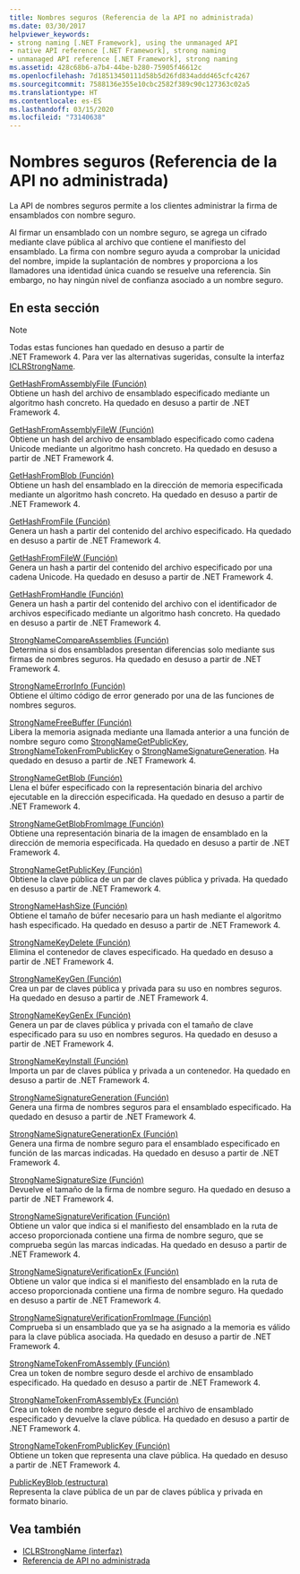 ```yaml
---
title: Nombres seguros (Referencia de la API no administrada)
ms.date: 03/30/2017
helpviewer_keywords:
- strong naming [.NET Framework], using the unmanaged API
- native API reference [.NET Framework], strong naming
- unmanaged API reference [.NET Framework], strong naming
ms.assetid: 428c68b6-a7b4-44be-b280-75905f46612c
ms.openlocfilehash: 7d18513450111d58b5d26fd834addd465cfc4267
ms.sourcegitcommit: 7588136e355e10cbc2582f389c90c127363c02a5
ms.translationtype: HT
ms.contentlocale: es-ES
ms.lasthandoff: 03/15/2020
ms.locfileid: "73140638"
---
```

# <a name="strong-naming-unmanaged-api-reference"></a>Nombres seguros (Referencia de la API no administrada)
La API de nombres seguros permite a los clientes administrar la firma de ensamblados con nombre seguro.  
  
 Al firmar un ensamblado con un nombre seguro, se agrega un cifrado mediante clave pública al archivo que contiene el manifiesto del ensamblado. La firma con nombre seguro ayuda a comprobar la unicidad del nombre, impide la suplantación de nombres y proporciona a los llamadores una identidad única cuando se resuelve una referencia. Sin embargo, no hay ningún nivel de confianza asociado a un nombre seguro.  
  
## <a name="in-this-section"></a>En esta sección  
  
> [!NOTE]
> Todas estas funciones han quedado en desuso a partir de .NET Framework 4. Para ver las alternativas sugeridas, consulte la interfaz [ICLRStrongName](../hosting/iclrstrongname-interface.md).  
  
 [GetHashFromAssemblyFile (Función)](gethashfromassemblyfile-function.md)  
 Obtiene un hash del archivo de ensamblado especificado mediante un algoritmo hash concreto. Ha quedado en desuso a partir de .NET Framework 4.  
  
 [GetHashFromAssemblyFileW (Función)](gethashfromassemblyfilew-function.md)  
 Obtiene un hash del archivo de ensamblado especificado como cadena Unicode mediante un algoritmo hash concreto. Ha quedado en desuso a partir de .NET Framework 4.  
  
 [GetHashFromBlob (Función)](gethashfromblob-function.md)  
 Obtiene un hash del ensamblado en la dirección de memoria especificada mediante un algoritmo hash concreto. Ha quedado en desuso a partir de .NET Framework 4.  
  
 [GetHashFromFile (Función)](gethashfromfile-function.md)  
 Genera un hash a partir del contenido del archivo especificado.  Ha quedado en desuso a partir de .NET Framework 4.  
  
 [GetHashFromFileW (Función)](gethashfromfilew-function.md)  
 Genera un hash a partir del contenido del archivo especificado por una cadena Unicode. Ha quedado en desuso a partir de .NET Framework 4.  
  
 [GetHashFromHandle (Función)](gethashfromhandle-function.md)  
 Genera un hash a partir del contenido del archivo con el identificador de archivos especificado mediante un algoritmo hash concreto.  Ha quedado en desuso a partir de .NET Framework 4.  
  
 [StrongNameCompareAssemblies (Función)](strongnamecompareassemblies-function.md)  
 Determina si dos ensamblados presentan diferencias solo mediante sus firmas de nombres seguros. Ha quedado en desuso a partir de .NET Framework 4.  
  
 [StrongNameErrorInfo (Función)](strongnameerrorinfo-function.md)  
 Obtiene el último código de error generado por una de las funciones de nombres seguros.  
  
 [StrongNameFreeBuffer (Función)](strongnamefreebuffer-function.md)  
 Libera la memoria asignada mediante una llamada anterior a una función de nombre seguro como [StrongNameGetPublicKey](strongnamegetpublickey-function.md), [StrongNameTokenFromPublicKey](strongnametokenfrompublickey-function.md) o [StrongNameSignatureGeneration](strongnamesignaturegeneration-function.md).   Ha quedado en desuso a partir de .NET Framework 4.  
  
 [StrongNameGetBlob (Función)](strongnamegetblob-function.md)  
 Llena el búfer especificado con la representación binaria del archivo ejecutable en la dirección especificada. Ha quedado en desuso a partir de .NET Framework 4.  
  
 [StrongNameGetBlobFromImage (Función)](strongnamegetblobfromimage-function.md)  
 Obtiene una representación binaria de la imagen de ensamblado en la dirección de memoria especificada. Ha quedado en desuso a partir de .NET Framework 4.  
  
 [StrongNameGetPublicKey (Función)](strongnamegetpublickey-function.md)  
 Obtiene la clave pública de un par de claves pública y privada. Ha quedado en desuso a partir de .NET Framework 4.  
  
 [StrongNameHashSize (Función)](strongnamehashsize-function.md)  
 Obtiene el tamaño de búfer necesario para un hash mediante el algoritmo hash especificado.  Ha quedado en desuso a partir de .NET Framework 4.  
  
 [StrongNameKeyDelete (Función)](strongnamekeydelete-function.md)  
 Elimina el contenedor de claves especificado. Ha quedado en desuso a partir de .NET Framework 4.  
  
 [StrongNameKeyGen (Función)](strongnamekeygen-function.md)  
 Crea un par de claves pública y privada para su uso en nombres seguros.  Ha quedado en desuso a partir de .NET Framework 4.  
  
 [StrongNameKeyGenEx (Función)](strongnamekeygenex-function.md)  
 Genera un par de claves pública y privada con el tamaño de clave especificado para su uso en nombres seguros. Ha quedado en desuso a partir de .NET Framework 4.  
  
 [StrongNameKeyInstall (Función)](strongnamekeyinstall-function.md)  
 Importa un par de claves pública y privada a un contenedor.  Ha quedado en desuso a partir de .NET Framework 4.  
  
 [StrongNameSignatureGeneration (Función)](strongnamesignaturegeneration-function.md)  
 Genera una firma de nombres seguros para el ensamblado especificado.   Ha quedado en desuso a partir de .NET Framework 4.  
  
 [StrongNameSignatureGenerationEx (Función)](strongnamesignaturegenerationex-function.md)  
 Genera una firma de nombre seguro para el ensamblado especificado en función de las marcas indicadas.    Ha quedado en desuso a partir de .NET Framework 4.  
  
 [StrongNameSignatureSize (Función)](strongnamesignaturesize-function.md)  
 Devuelve el tamaño de la firma de nombre seguro. Ha quedado en desuso a partir de .NET Framework 4.  
  
 [StrongNameSignatureVerification (Función)](strongnamesignatureverification-function.md)  
 Obtiene un valor que indica si el manifiesto del ensamblado en la ruta de acceso proporcionada contiene una firma de nombre seguro, que se comprueba según las marcas indicadas. Ha quedado en desuso a partir de .NET Framework 4.  
  
 [StrongNameSignatureVerificationEx (Función)](strongnamesignatureverificationex-function.md)  
 Obtiene un valor que indica si el manifiesto del ensamblado en la ruta de acceso proporcionada contiene una firma de nombre seguro.  Ha quedado en desuso a partir de .NET Framework 4.  
  
 [StrongNameSignatureVerificationFromImage (Función)](strongnamesignatureverificationfromimage-function.md)  
 Comprueba si un ensamblado que ya se ha asignado a la memoria es válido para la clave pública asociada. Ha quedado en desuso a partir de .NET Framework 4.  
  
 [StrongNameTokenFromAssembly (Función)](strongnametokenfromassembly-function.md)  
 Crea un token de nombre seguro desde el archivo de ensamblado especificado.  Ha quedado en desuso a partir de .NET Framework 4.  
  
 [StrongNameTokenFromAssemblyEx (Función)](strongnametokenfromassemblyex-function.md)  
 Crea un token de nombre seguro desde el archivo de ensamblado especificado y devuelve la clave pública. Ha quedado en desuso a partir de .NET Framework 4.  
  
 [StrongNameTokenFromPublicKey (Función)](strongnametokenfrompublickey-function.md)  
 Obtiene un token que representa una clave pública. Ha quedado en desuso a partir de .NET Framework 4.  
  
 [PublicKeyBlob (estructura)](publickeyblob-structure.md)  
 Representa la clave pública de un par de claves pública y privada en formato binario.  
  
## <a name="see-also"></a>Vea también

- [ICLRStrongName (interfaz)](../hosting/iclrstrongname-interface.md)
- [Referencia de API no administrada](../index.md)
